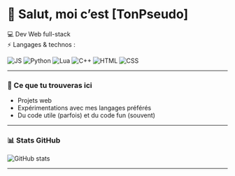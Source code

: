 # 👋 Salut, moi c’est [TonPseudo]

💻 Dev Web full-stack  
⚡ Langages & technos :  

![JS](https://img.shields.io/badge/JavaScript-F7DF1E?logo=javascript&logoColor=000)
![Python](https://img.shields.io/badge/Python-3776AB?logo=python&logoColor=fff)
![Lua](https://img.shields.io/badge/Lua-2C2D72?logo=lua&logoColor=fff)
![C++](https://img.shields.io/badge/C++-00599C?logo=cplusplus&logoColor=fff)
![HTML](https://img.shields.io/badge/HTML5-E34F26?logo=html5&logoColor=fff)
![CSS](https://img.shields.io/badge/CSS3-1572B6?logo=css3&logoColor=fff)

---

### 📂 Ce que tu trouveras ici
- Projets web
- Expérimentations avec mes langages préférés
- Du code utile (parfois) et du code fun (souvent)

---

### 📊 Stats GitHub
![GitHub stats](https://github-readme-stats.vercel.app/api?username=TonPseudo&show_icons=true&theme=tokyonight)

---
